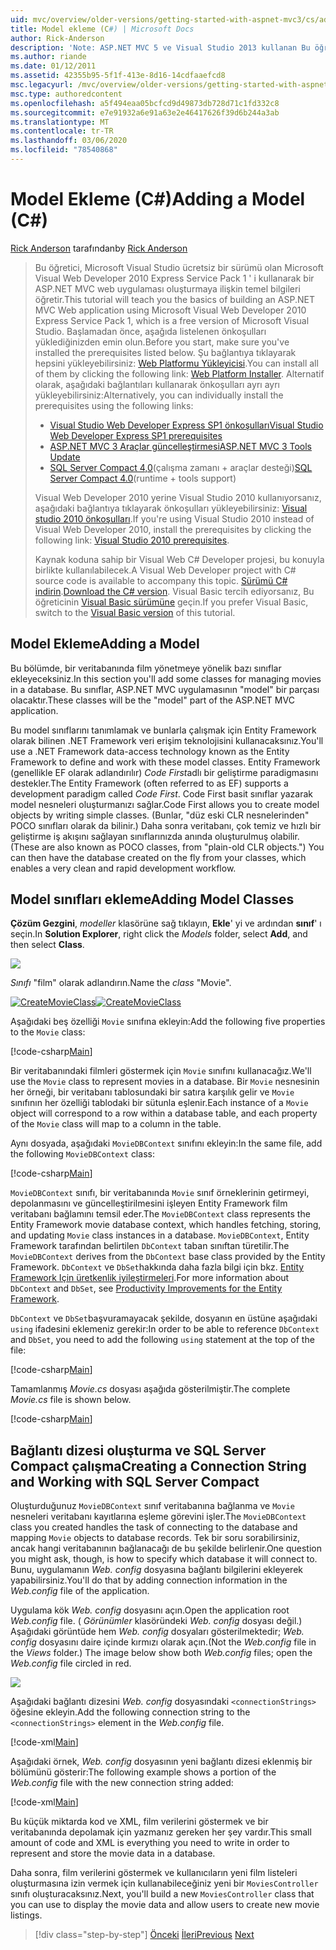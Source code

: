 ```yaml
---
uid: mvc/overview/older-versions/getting-started-with-aspnet-mvc3/cs/adding-a-model
title: Model ekleme (C#) | Microsoft Docs
author: Rick-Anderson
description: 'Note: ASP.NET MVC 5 ve Visual Studio 2013 kullanan Bu öğreticinin güncelleştirilmiş bir sürümü mevcuttur. Daha güvenlidir, izleme ve tanıtım için çok daha kolay...'
ms.author: riande
ms.date: 01/12/2011
ms.assetid: 42355b95-5f1f-413e-8d16-14cdfaaefcd8
msc.legacyurl: /mvc/overview/older-versions/getting-started-with-aspnet-mvc3/cs/adding-a-model
msc.type: authoredcontent
ms.openlocfilehash: a5f494eaa05bcfcd9d49873db728d71c1fd332c8
ms.sourcegitcommit: e7e91932a6e91a63e2e46417626f39d6b244a3ab
ms.translationtype: MT
ms.contentlocale: tr-TR
ms.lasthandoff: 03/06/2020
ms.locfileid: "78540868"
---
```

# <a name="adding-a-model-c"></a><span data-ttu-id="09772-104">Model Ekleme (C#)</span><span class="sxs-lookup"><span data-stu-id="09772-104">Adding a Model (C#)</span></span>

<span data-ttu-id="09772-105">[Rick Anderson](https://twitter.com/RickAndMSFT) tarafından</span><span class="sxs-lookup"><span data-stu-id="09772-105">by [Rick Anderson](https://twitter.com/RickAndMSFT)</span></span>

> <span data-ttu-id="09772-106">Bu öğretici, Microsoft Visual Studio ücretsiz bir sürümü olan Microsoft Visual Web Developer 2010 Express Service Pack 1 ' i kullanarak bir ASP.NET MVC web uygulaması oluşturmaya ilişkin temel bilgileri öğretir.</span><span class="sxs-lookup"><span data-stu-id="09772-106">This tutorial will teach you the basics of building an ASP.NET MVC Web application using Microsoft Visual Web Developer 2010 Express Service Pack 1, which is a free version of Microsoft Visual Studio.</span></span> <span data-ttu-id="09772-107">Başlamadan önce, aşağıda listelenen önkoşulları yüklediğinizden emin olun.</span><span class="sxs-lookup"><span data-stu-id="09772-107">Before you start, make sure you've installed the prerequisites listed below.</span></span> <span data-ttu-id="09772-108">Şu bağlantıya tıklayarak hepsini yükleyebilirsiniz: [Web Platformu Yükleyicisi](https://www.microsoft.com/web/gallery/install.aspx?appid=VWD2010SP1Pack).</span><span class="sxs-lookup"><span data-stu-id="09772-108">You can install all of them by clicking the following link: [Web Platform Installer](https://www.microsoft.com/web/gallery/install.aspx?appid=VWD2010SP1Pack).</span></span> <span data-ttu-id="09772-109">Alternatif olarak, aşağıdaki bağlantıları kullanarak önkoşulları ayrı ayrı yükleyebilirsiniz:</span><span class="sxs-lookup"><span data-stu-id="09772-109">Alternatively, you can individually install the prerequisites using the following links:</span></span>
> 
> - [<span data-ttu-id="09772-110">Visual Studio Web Developer Express SP1 önkoşulları</span><span class="sxs-lookup"><span data-stu-id="09772-110">Visual Studio Web Developer Express SP1 prerequisites</span></span>](https://www.microsoft.com/web/gallery/install.aspx?appid=VWD2010SP1Pack)
> - [<span data-ttu-id="09772-111">ASP.NET MVC 3 Araçlar güncelleştirmesi</span><span class="sxs-lookup"><span data-stu-id="09772-111">ASP.NET MVC 3 Tools Update</span></span>](https://www.microsoft.com/web/gallery/install.aspx?appsxml=&amp;appid=MVC3)
> - <span data-ttu-id="09772-112">[SQL Server Compact 4,0](https://www.microsoft.com/web/gallery/install.aspx?appid=SQLCE;SQLCEVSTools_4_0)(çalışma zamanı + araçlar desteği)</span><span class="sxs-lookup"><span data-stu-id="09772-112">[SQL Server Compact 4.0](https://www.microsoft.com/web/gallery/install.aspx?appid=SQLCE;SQLCEVSTools_4_0)(runtime + tools support)</span></span>
> 
> <span data-ttu-id="09772-113">Visual Web Developer 2010 yerine Visual Studio 2010 kullanıyorsanız, aşağıdaki bağlantıya tıklayarak önkoşulları yükleyebilirsiniz: [Visual studio 2010 önkoşulları](https://www.microsoft.com/web/gallery/install.aspx?appsxml=&amp;appid=VS2010SP1Pack).</span><span class="sxs-lookup"><span data-stu-id="09772-113">If you're using Visual Studio 2010 instead of Visual Web Developer 2010, install the prerequisites by clicking the following link: [Visual Studio 2010 prerequisites](https://www.microsoft.com/web/gallery/install.aspx?appsxml=&amp;appid=VS2010SP1Pack).</span></span>
> 
> <span data-ttu-id="09772-114">Kaynak koduna sahip bir Visual Web C# Developer projesi, bu konuyla birlikte kullanılabilecek.</span><span class="sxs-lookup"><span data-stu-id="09772-114">A Visual Web Developer project with C# source code is available to accompany this topic.</span></span> <span data-ttu-id="09772-115">[Sürümü C# indirin](https://code.msdn.microsoft.com/Introduction-to-MVC-3-10d1b098).</span><span class="sxs-lookup"><span data-stu-id="09772-115">[Download the C# version](https://code.msdn.microsoft.com/Introduction-to-MVC-3-10d1b098).</span></span> <span data-ttu-id="09772-116">Visual Basic tercih ediyorsanız, Bu öğreticinin [Visual Basic sürümüne](../vb/adding-a-model.md) geçin.</span><span class="sxs-lookup"><span data-stu-id="09772-116">If you prefer Visual Basic, switch to the [Visual Basic version](../vb/adding-a-model.md) of this tutorial.</span></span>

## <a name="adding-a-model"></a><span data-ttu-id="09772-117">Model Ekleme</span><span class="sxs-lookup"><span data-stu-id="09772-117">Adding a Model</span></span>

<span data-ttu-id="09772-118">Bu bölümde, bir veritabanında film yönetmeye yönelik bazı sınıflar ekleyeceksiniz.</span><span class="sxs-lookup"><span data-stu-id="09772-118">In this section you'll add some classes for managing movies in a database.</span></span> <span data-ttu-id="09772-119">Bu sınıflar, ASP.NET MVC uygulamasının "model" bir parçası olacaktır.</span><span class="sxs-lookup"><span data-stu-id="09772-119">These classes will be the "model" part of the ASP.NET MVC application.</span></span>

<span data-ttu-id="09772-120">Bu model sınıflarını tanımlamak ve bunlarla çalışmak için Entity Framework olarak bilinen .NET Framework veri erişim teknolojisini kullanacaksınız.</span><span class="sxs-lookup"><span data-stu-id="09772-120">You'll use a .NET Framework data-access technology known as the Entity Framework to define and work with these model classes.</span></span> <span data-ttu-id="09772-121">Entity Framework (genellikle EF olarak adlandırılır) *Code First*adlı bir geliştirme paradigmasını destekler.</span><span class="sxs-lookup"><span data-stu-id="09772-121">The Entity Framework (often referred to as EF) supports a development paradigm called *Code First*.</span></span> <span data-ttu-id="09772-122">Code First basit sınıflar yazarak model nesneleri oluşturmanızı sağlar.</span><span class="sxs-lookup"><span data-stu-id="09772-122">Code First allows you to create model objects by writing simple classes.</span></span> <span data-ttu-id="09772-123">(Bunlar, "düz eski CLR nesnelerinden" POCO sınıfları olarak da bilinir.) Daha sonra veritabanı, çok temiz ve hızlı bir geliştirme iş akışını sağlayan sınıflarınızda anında oluşturulmuş olabilir.</span><span class="sxs-lookup"><span data-stu-id="09772-123">(These are also known as POCO classes, from "plain-old CLR objects.") You can then have the database created on the fly from your classes, which enables a very clean and rapid development workflow.</span></span>

## <a name="adding-model-classes"></a><span data-ttu-id="09772-124">Model sınıfları ekleme</span><span class="sxs-lookup"><span data-stu-id="09772-124">Adding Model Classes</span></span>

<span data-ttu-id="09772-125">**Çözüm Gezgini**, *modeller* klasörüne sağ tıklayın, **Ekle**' yi ve ardından **sınıf**' ı seçin.</span><span class="sxs-lookup"><span data-stu-id="09772-125">In **Solution Explorer**, right click the *Models* folder, select **Add**, and then select **Class**.</span></span>

![](adding-a-model/_static/image1.png)

<span data-ttu-id="09772-126">*Sınıfı* "film" olarak adlandırın.</span><span class="sxs-lookup"><span data-stu-id="09772-126">Name the *class* "Movie".</span></span>

<span data-ttu-id="09772-127">[![CreateMovieClass](adding-a-model/_static/image3.png)](adding-a-model/_static/image2.png)</span><span class="sxs-lookup"><span data-stu-id="09772-127">[![CreateMovieClass](adding-a-model/_static/image3.png)](adding-a-model/_static/image2.png)</span></span>

<span data-ttu-id="09772-128">Aşağıdaki beş özelliği `Movie` sınıfına ekleyin:</span><span class="sxs-lookup"><span data-stu-id="09772-128">Add the following five properties to the `Movie` class:</span></span>

[!code-csharp[Main](adding-a-model/samples/sample1.cs)]

<span data-ttu-id="09772-129">Bir veritabanındaki filmleri göstermek için `Movie` sınıfını kullanacağız.</span><span class="sxs-lookup"><span data-stu-id="09772-129">We'll use the `Movie` class to represent movies in a database.</span></span> <span data-ttu-id="09772-130">Bir `Movie` nesnesinin her örneği, bir veritabanı tablosundaki bir satıra karşılık gelir ve `Movie` sınıfının her özelliği tablodaki bir sütunla eşlenir.</span><span class="sxs-lookup"><span data-stu-id="09772-130">Each instance of a `Movie` object will correspond to a row within a database table, and each property of the `Movie` class will map to a column in the table.</span></span>

<span data-ttu-id="09772-131">Aynı dosyada, aşağıdaki `MovieDBContext` sınıfını ekleyin:</span><span class="sxs-lookup"><span data-stu-id="09772-131">In the same file, add the following `MovieDBContext` class:</span></span>

[!code-csharp[Main](adding-a-model/samples/sample2.cs)]

<span data-ttu-id="09772-132">`MovieDBContext` sınıfı, bir veritabanında `Movie` sınıf örneklerinin getirmeyi, depolanmasını ve güncelleştirilmesini işleyen Entity Framework film veritabanı bağlamını temsil eder.</span><span class="sxs-lookup"><span data-stu-id="09772-132">The `MovieDBContext` class represents the Entity Framework movie database context, which handles fetching, storing, and updating `Movie` class instances in a database.</span></span> <span data-ttu-id="09772-133">`MovieDBContext`, Entity Framework tarafından belirtilen `DbContext` taban sınıftan türetilir.</span><span class="sxs-lookup"><span data-stu-id="09772-133">The `MovieDBContext` derives from the `DbContext` base class provided by the Entity Framework.</span></span> <span data-ttu-id="09772-134">`DbContext` ve `DbSet`hakkında daha fazla bilgi için bkz. [Entity Framework Için üretkenlik iyileştirmeleri](https://blogs.msdn.com/b/efdesign/archive/2010/06/21/productivity-improvements-for-the-entity-framework.aspx?wa=wsignin1.0).</span><span class="sxs-lookup"><span data-stu-id="09772-134">For more information about `DbContext` and `DbSet`, see [Productivity Improvements for the Entity Framework](https://blogs.msdn.com/b/efdesign/archive/2010/06/21/productivity-improvements-for-the-entity-framework.aspx?wa=wsignin1.0).</span></span>

<span data-ttu-id="09772-135">`DbContext` ve `DbSet`başvuramayacak şekilde, dosyanın en üstüne aşağıdaki `using` ifadesini eklemeniz gerekir:</span><span class="sxs-lookup"><span data-stu-id="09772-135">In order to be able to reference `DbContext` and `DbSet`, you need to add the following `using` statement at the top of the file:</span></span>

[!code-csharp[Main](adding-a-model/samples/sample3.cs)]

<span data-ttu-id="09772-136">Tamamlanmış *Movie.cs* dosyası aşağıda gösterilmiştir.</span><span class="sxs-lookup"><span data-stu-id="09772-136">The complete *Movie.cs* file is shown below.</span></span>

[!code-csharp[Main](adding-a-model/samples/sample4.cs)]

## <a name="creating-a-connection-string-and-working-with-sql-server-compact"></a><span data-ttu-id="09772-137">Bağlantı dizesi oluşturma ve SQL Server Compact çalışma</span><span class="sxs-lookup"><span data-stu-id="09772-137">Creating a Connection String and Working with SQL Server Compact</span></span>

<span data-ttu-id="09772-138">Oluşturduğunuz `MovieDBContext` sınıf veritabanına bağlanma ve `Movie` nesneleri veritabanı kayıtlarına eşleme görevini işler.</span><span class="sxs-lookup"><span data-stu-id="09772-138">The `MovieDBContext` class you created handles the task of connecting to the database and mapping `Movie` objects to database records.</span></span> <span data-ttu-id="09772-139">Tek bir soru sorabilirsiniz, ancak hangi veritabanının bağlanacağı de bu şekilde belirlenir.</span><span class="sxs-lookup"><span data-stu-id="09772-139">One question you might ask, though, is how to specify which database it will connect to.</span></span> <span data-ttu-id="09772-140">Bunu, uygulamanın *Web. config* dosyasına bağlantı bilgilerini ekleyerek yapabilirsiniz.</span><span class="sxs-lookup"><span data-stu-id="09772-140">You'll do that by adding connection information in the *Web.config* file of the application.</span></span>

<span data-ttu-id="09772-141">Uygulama kök *Web. config* dosyasını açın.</span><span class="sxs-lookup"><span data-stu-id="09772-141">Open the application root *Web.config* file.</span></span> <span data-ttu-id="09772-142">( *Görünümler* klasöründeki *Web. config* dosyası değil.) Aşağıdaki görüntüde hem *Web. config* dosyaları gösterilmektedir; *Web. config* dosyasını daire içinde kırmızı olarak açın.</span><span class="sxs-lookup"><span data-stu-id="09772-142">(Not the *Web.config* file in the *Views* folder.) The image below show both *Web.config* files; open the *Web.config* file circled in red.</span></span>

![](adding-a-model/_static/image4.png)

<span data-ttu-id="09772-143">Aşağıdaki bağlantı dizesini *Web. config* dosyasındaki `<connectionStrings>` öğesine ekleyin.</span><span class="sxs-lookup"><span data-stu-id="09772-143">Add the following connection string to the `<connectionStrings>` element in the *Web.config* file.</span></span>

[!code-xml[Main](adding-a-model/samples/sample5.xml)]

<span data-ttu-id="09772-144">Aşağıdaki örnek, *Web. config* dosyasının yeni bağlantı dizesi eklenmiş bir bölümünü gösterir:</span><span class="sxs-lookup"><span data-stu-id="09772-144">The following example shows a portion of the *Web.config* file with the new connection string added:</span></span>

[!code-xml[Main](adding-a-model/samples/sample6.xml)]

<span data-ttu-id="09772-145">Bu küçük miktarda kod ve XML, film verilerini göstermek ve bir veritabanında depolamak için yazmanız gereken her şey vardır.</span><span class="sxs-lookup"><span data-stu-id="09772-145">This small amount of code and XML is everything you need to write in order to represent and store the movie data in a database.</span></span>

<span data-ttu-id="09772-146">Daha sonra, film verilerini göstermek ve kullanıcıların yeni film listeleri oluşturmasına izin vermek için kullanabileceğiniz yeni bir `MoviesController` sınıfı oluşturacaksınız.</span><span class="sxs-lookup"><span data-stu-id="09772-146">Next, you'll build a new `MoviesController` class that you can use to display the movie data and allow users to create new movie listings.</span></span>

> [!div class="step-by-step"]
> <span data-ttu-id="09772-147">[Önceki](adding-a-view.md)
> [İleri](accessing-your-models-data-from-a-controller.md)</span><span class="sxs-lookup"><span data-stu-id="09772-147">[Previous](adding-a-view.md)
[Next](accessing-your-models-data-from-a-controller.md)</span></span>
